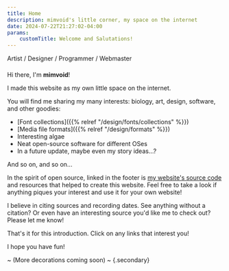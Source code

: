 ```yaml
---
title: Home
description: mimvoid's little corner, my space on the internet
date: 2024-07-22T21:27:02-04:00
params:
    customTitle: Welcome and Salutations!
---
```


<div style="margin-bottom: 1.5em">
    <span class="secondary">Artist</span>
    / <span class="secondary">Designer</span>
    / <span class="secondary">Programmer</span>
    / <span class="secondary">Webmaster</span>
</div>

Hi there, I'm **mimvoid**!

I made this website as my own little space on the internet.

You will find me sharing my many interests:
<span class="secondary">biology, art, design, software,</span>
and other goodies:

- [Font collections]({{% relref "/design/fonts/collections" %}})
- [Media file formats]({{% relref "/design/formats" %}})
- Interesting algae
- Neat open-source software for different OSes
- In a future update, maybe even my story ideas...?

And so on, and so on...

In the spirit of open source, linked in the footer is
[my website's source code](https://github.com/mimvoid/neocities-site)
and resources that helped to create this website. Feel free to
take a look if anything piques your interest and use it for your own website!

I believe in citing sources and recording dates. See anything without a citation?
Or even have an interesting source you'd like me to check out? Please let me know!

That's it for this introduction. Click on any links that interest you!

I hope you have fun!

~ (More decorations coming soon) ~
{.secondary}
